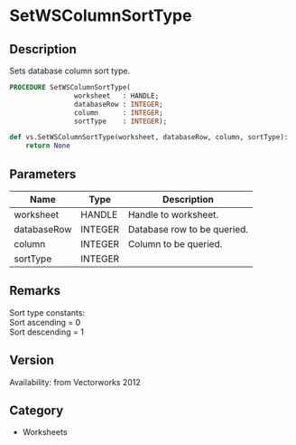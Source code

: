 # SetWSColumnSortType

## Description
Sets database column sort type.

```pascal
PROCEDURE SetWSColumnSortType(
				worksheet   : HANDLE;
				databaseRow : INTEGER;
				column      : INTEGER;
				sortType    : INTEGER);
```

```python
def vs.SetWSColumnSortType(worksheet, databaseRow, column, sortType):
    return None
```

## Parameters
|Name|Type|Description|
|---|---|---|
|worksheet|HANDLE|Handle to worksheet.|
|databaseRow|INTEGER|Database row to be queried.|
|column|INTEGER|Column to be queried.|
|sortType|INTEGER|   |

## Remarks
Sort type constants:<BR>
Sort ascending = 0<BR>
Sort descending = 1

## Version
Availability: from Vectorworks 2012

## Category
* Worksheets

